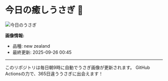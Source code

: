 # 今日の癒しうさぎ 🐰

![今日のうさぎ](https://firebasestorage.googleapis.com/v0/b/rabbitdb-9370d.appspot.com/o/rabbits%2F7303b133?alt=media&token=5ea8400a-40df-4456-8a34-5cd21f24edeb)

**画像情報:**
- 品種: new zealand
- 最終更新: 2025-09-26 00:45

---

このリポジトリは毎日朝9時に自動でうさぎ画像が更新されます。
GitHub Actionsの力で、365日違ううさぎに出会えます！
